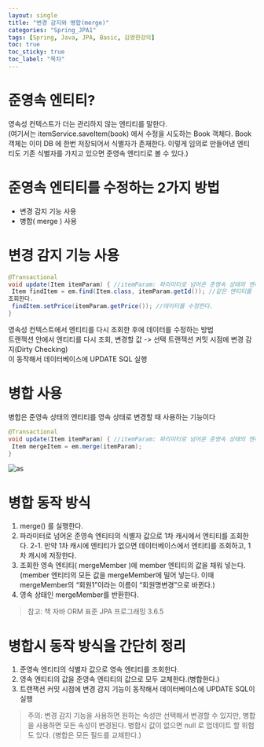 ```yaml
---
layout: single
title: "변경 감지와 병합(merge)"
categories: "Spring_JPA1"
tags: [Spring, Java, JPA, Basic, 김영한강의]
toc: true
toc_sticky: true
toc_label: "목차"
---
```


# 준영속 엔티티?

영속성 컨텍스트가 더는 관리하지 않는 엔티티를 말한다.  
(여기서는 itemService.saveItem(book) 에서 수정을 시도하는 Book 객체다. Book 객체는 이미 DB
에 한번 저장되어서 식별자가 존재한다. 이렇게 임의로 만들어낸 엔티티도 기존 식별자를 가지고 있으면
준영속 엔티티로 볼 수 있다.)

# 준영속 엔티티를 수정하는 2가지 방법

- 변경 감지 기능 사용
- 병합( merge ) 사용

# 변경 감지 기능 사용

```java
@Transactional
void update(Item itemParam) { //itemParam: 파리미터로 넘어온 준영속 상태의 엔티티
 Item findItem = em.find(Item.class, itemParam.getId()); //같은 엔티티를
조회한다.
 findItem.setPrice(itemParam.getPrice()); //데이터를 수정한다.
}
```

영속성 컨텍스트에서 엔티티를 다시 조회한 후에 데이터를 수정하는 방법  
트랜잭션 안에서 엔티티를 다시 조회, 변경할 값 -> 선택 트랜잭션 커밋 시점에 변경 감지(Dirty Checking)  
이 동작해서 데이터베이스에 UPDATE SQL 실행

# 병합 사용

병합은 준영속 상태의 엔티티를 영속 상태로 변경할 때 사용하는 기능이다

```java
@Transactional
void update(Item itemParam) { //itemParam: 파리미터로 넘어온 준영속 상태의 엔티티
 Item mergeItem = em.merge(itemParam);
}
```

![as](https://velog.velcdn.com/images/sunnamgung8/post/7c53d88e-5e29-422d-8ddb-6f45ace57ee6/image.png)

# 병합 동작 방식

1. merge() 를 실행한다.
2. 파라미터로 넘어온 준영속 엔티티의 식별자 값으로 1차 캐시에서 엔티티를 조회한다.
   2-1. 만약 1차 캐시에 엔티티가 없으면 데이터베이스에서 엔티티를 조회하고, 1차 캐시에 저장한다.
3. 조회한 영속 엔티티( mergeMember )에 member 엔티티의 값을 채워 넣는다. (member 엔티티의 모든
   값을 mergeMember에 밀어 넣는다. 이때 mergeMember의 “회원1”이라는 이름이 “회원명변경”으로
   바뀐다.)
4. 영속 상태인 mergeMember를 반환한다.

> 참고: 책 자바 ORM 표준 JPA 프로그래밍 3.6.5

# 병합시 동작 방식을 간단히 정리

1. 준영속 엔티티의 식별자 값으로 영속 엔티티를 조회한다.
2. 영속 엔티티의 값을 준영속 엔티티의 값으로 모두 교체한다.(병합한다.)
3. 트랜잭션 커밋 시점에 변경 감지 기능이 동작해서 데이터베이스에 UPDATE SQL이 실행

> 주의: 변경 감지 기능을 사용하면 원하는 속성만 선택해서 변경할 수 있지만, 병합을 사용하면 모든 속성이
> 변경된다. 병합시 값이 없으면 null 로 업데이트 할 위험도 있다. (병합은 모든 필드를 교체한다.)
